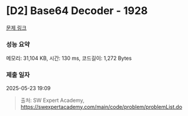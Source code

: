 # [D2] Base64 Decoder - 1928 

[문제 링크](https://swexpertacademy.com/main/code/problem/problemDetail.do?contestProbId=AV5PR4DKAG0DFAUq) 

### 성능 요약

메모리: 31,104 KB, 시간: 130 ms, 코드길이: 1,272 Bytes

### 제출 일자

2025-05-23 19:09



> 출처: SW Expert Academy, https://swexpertacademy.com/main/code/problem/problemList.do